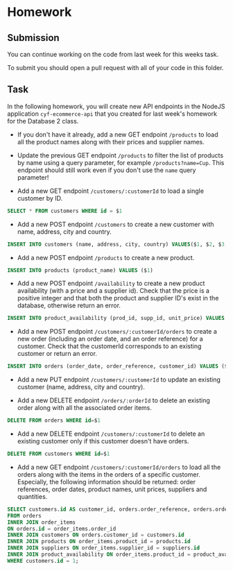 # Homework

## Submission

You can continue working on the code from last week for this weeks task.

To submit you should open a pull request with all of your code in this folder.

## Task

In the following homework, you will create new API endpoints in the NodeJS application `cyf-ecommerce-api` that you created for last week's homework for the Database 2 class.

- If you don't have it already, add a new GET endpoint `/products` to load all the product names along with their prices and supplier names.

- Update the previous GET endpoint `/products` to filter the list of products by name using a query parameter, for example `/products?name=Cup`. This endpoint should still work even if you don't use the `name` query parameter!

- Add a new GET endpoint `/customers/:customerId` to load a single customer by ID.

```sql
SELECT * FROM customers WHERE id = $1
```

- Add a new POST endpoint `/customers` to create a new customer with name, address, city and country.

```sql
INSERT INTO customers (name, address, city, country) VALUES($1, $2, $3, $4)
```

- Add a new POST endpoint `/products` to create a new product.

```sql
INSERT INTO products (product_name) VALUES ($1)
```

- Add a new POST endpoint `/availability` to create a new product availability (with a price and a supplier id). Check that the price is a positive integer and that both the product and supplier ID's exist in the database, otherwise return an error.

```sql
INSERT INTO product_availability (prod_id, supp_id, unit_price) VALUES ($1, $2, $3)
```

- Add a new POST endpoint `/customers/:customerId/orders` to create a new order (including an order date, and an order reference) for a customer. Check that the customerId corresponds to an existing customer or return an error.

```sql
INSERT INTO orders (order_date, order_reference, customer_id) VALUES ($1, $2, $3)
```

- Add a new PUT endpoint `/customers/:customerId` to update an existing customer (name, address, city and country).

- Add a new DELETE endpoint `/orders/:orderId` to delete an existing order along with all the associated order items.

```sql
DELETE FROM orders WHERE id=$1
```

- Add a new DELETE endpoint `/customers/:customerId` to delete an existing customer only if this customer doesn't have orders.

```sql
DELETE FROM customers WHERE id=$1
```

- Add a new GET endpoint `/customers/:customerId/orders` to load all the orders along with the items in the orders of a specific customer. Especially, the following information should be returned: order references, order dates, product names, unit prices, suppliers and quantities.

```sql
SELECT customers.id AS customer_id, orders.order_reference, orders.order_date, products.product_name, product_availability.unit_price, suppliers.supplier_name, order_items.quantity
FROM orders
INNER JOIN order_items
ON orders.id = order_items.order_id
INNER JOIN customers ON orders.customer_id = customers.id
INNER JOIN products ON order_items.product_id = products.id
INNER JOIN suppliers ON order_items.supplier_id = suppliers.id
INNER JOIN product_availability ON order_items.product_id = product_availability.prod_id
WHERE customers.id = 1;
```
